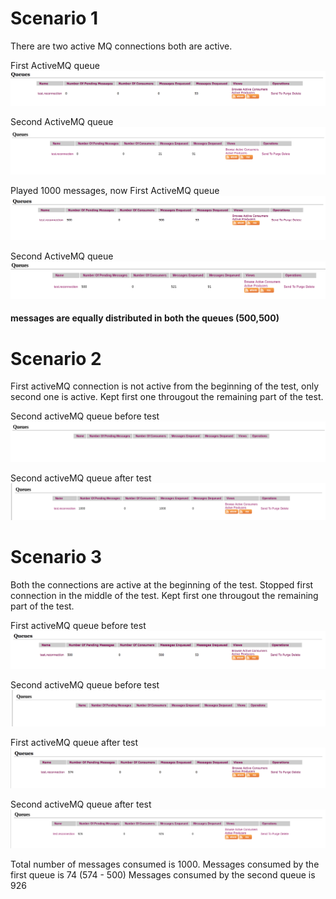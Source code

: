 # Scenario 1
There are two active MQ connections both are active. 

First ActiveMQ queue
![GitHub Logo](./images/FirstActiveMQBeforeTest.png)

Second ActiveMQ queue
![GitHub Logo](./images/SecondActiveMQBeforeTest.png)

Played 1000 messages, now
First ActiveMQ queue
![GitHub Logo](./images/SecondActiveMQAfterScenario1.png)

Second ActiveMQ queue
![GitHub Logo](./images/FristActiveMQAfterScenario1.png)
#### messages are equally distributed in both the queues (500,500)


# Scenario 2
First activeMQ connection is not active from the beginning of the test, only second one is active. Kept first one througout the remaining part of the test.

Second activeMQ queue before test
![GitHub Logo](./images/SecondAMQScenario2.png)

Second activeMQ queue after test
![GitHub Logo](./images/SecondActiveMQScenario2End.png)

# Scenario 3
Both the connections are active at the beginning of the test. Stopped first connection in the middle of the test. Kept first one througout the remaining part of the test.

First activeMQ queue before test
![GitHub Logo](./images/FirstActiveMQueueBeforeScenario3.png)


Second activeMQ queue before test
![GitHub Logo](./images/SecondActiveMQueueBeforeScenario3.png)

First activeMQ queue after test
![GitHub Logo](./images/FirstActiveMQueueAfterScenario3.png)

Second activeMQ queue after test
![GitHub Logo](./images/SecondActiveMQueueAfterScenario3.png)

Total number of messages consumed is 1000.
Messages consumed by the first queue is 74 (574 - 500)
Messages consumed by the second queue is 926




